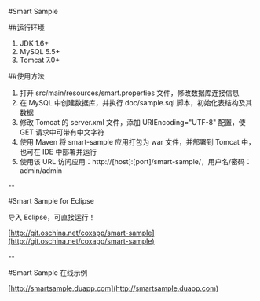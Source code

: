 #Smart Sample

##运行环境

1. JDK 1.6+
2. MySQL 5.5+
3. Tomcat 7.0+

##使用方法

1. 打开 src/main/resources/smart.properties 文件，修改数据库连接信息
2. 在 MySQL 中创建数据库，并执行 doc/sample.sql 脚本，初始化表结构及其数据
3. 修改 Tomcat 的 server.xml 文件，添加 URIEncoding="UTF-8" 配置，使 GET 请求中可带有中文字符
4. 使用 Maven 将 smart-sample 应用打包为 war 文件，并部署到 Tomcat 中，也可在 IDE 中部署并运行
5. 使用该 URL 访问应用：http://[host]:[port]/smart-sample/，用户名/密码：admin/admin

--

#Smart Sample for Eclipse

导入 Eclipse，可直接运行！

[http://git.oschina.net/coxapp/smart-sample](http://git.oschina.net/coxapp/smart-sample)

--

#Smart Sample 在线示例

[http://smartsample.duapp.com](http://smartsample.duapp.com)